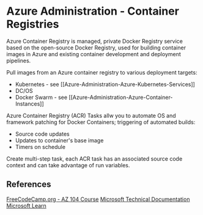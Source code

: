 
# Azure Administration - Container Registries

Azure Container Registry is managed, private Docker Registry service based on the open-source Docker Registry, used for building container images in Azure and existing container development and deployment pipelines.

Pull images from an Azure container registry to various deployment targets:
- Kubernetes - see [[Azure-Administration-Azure-Kubernetes-Services]]
- DC/OS
- Docker Swarm - see [[Azure-Administration-Azure-Container-Instances]]

Azure Container Registry (ACR) Tasks allw you to automate OS and framework patching for Docker Containers; triggering of automated builds:
- Source code updates
- Updates to container's base image
- Timers on schedule

Create multi-step task, each ACR task has an associated source code context and can take advantage of run variables.

## References

[FreeCodeCamp.org - AZ 104 Course](https://www.youtube.com/watch?v=10PbGbTUSAg&t=3458s)
[Microsoft Technical Documentation](https://learn.microsoft.com/en-us/docs/)
[Microsoft Learn](https://learn.microsoft.com/en-us/)